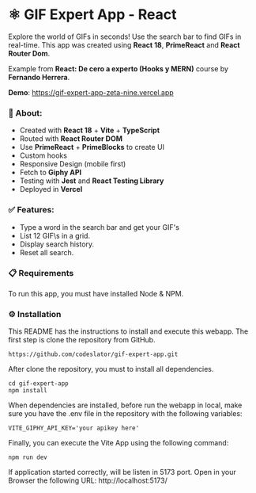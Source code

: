# ⚛️ GIF Expert App - React
Explore the world of GIFs in seconds! Use the search bar to find GIFs in real-time. This app was created using **React 18**, **PrimeReact** and **React Router Dom**.

Example from **React: De cero a experto (Hooks y MERN)** course by **Fernando Herrera**.

**Demo**: https://gif-expert-app-zeta-nine.vercel.app

### 🚀 About:

- Created with **React 18** + **Vite** + **TypeScript**
- Routed with **React Router DOM**
- Use **PrimeReact** + **PrimeBlocks** to create UI
- Custom hooks
- Responsive Design (mobile first)
- Fetch to **Giphy API**
- Testing with **Jest** and **React Testing Library**
- Deployed in **Vercel**

### ✅ Features:

- Type a word in the search bar and get your GIF's
- List 12 GIF\s in a grid.
- Display search history.
- Reset all search.

### 📋 Requirements

To run this app, you must have installed Node & NPM.

### ⚙️ Installation

This README has the instructions to install and execute this webapp. The first step is clone the repository from GitHub.
```
https://github.com/codeslator/gif-expert-app.git
```

After clone the repository, you must to install all dependencies.

```
cd gif-expert-app
npm install
```

When dependencies are installed, before run the webapp in local, make sure you have the .env file in the repository with the following variables:
```
VITE_GIPHY_API_KEY='your apikey here'
```

Finally, you can execute the Vite App using the following command:
```
npm run dev
```
If application started correctly, will be listen in 5173 port. Open in your Browser the following URL: http://localhost:5173/